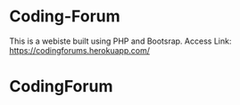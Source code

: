 # Coding-Forum
This is a webiste built using PHP and Bootsrap.
Access Link:
https://codingforums.herokuapp.com/
# CodingForum
